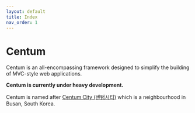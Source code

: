 ```yaml
---
layout: default
title: Index
nav_order: 1
---
```




# Centum

Centum is an all-encompassing framework designed to simplify the building of MVC-style web applications.

**Centum is currently under heavy development.**

Centum is named after [Centum City (센텀시티)](https://en.wikipedia.org/wiki/Centum_City) which is a neighbourhood in Busan, South Korea.
